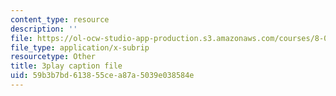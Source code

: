 ```yaml
---
content_type: resource
description: ''
file: https://ol-ocw-studio-app-production.s3.amazonaws.com/courses/8-01sc-classical-mechanics-fall-2016/59b3b7bd613855cea87a5039e038584e_pb5hUGBjS3A.vtt
file_type: application/x-subrip
resourcetype: Other
title: 3play caption file
uid: 59b3b7bd-6138-55ce-a87a-5039e038584e
---
```


